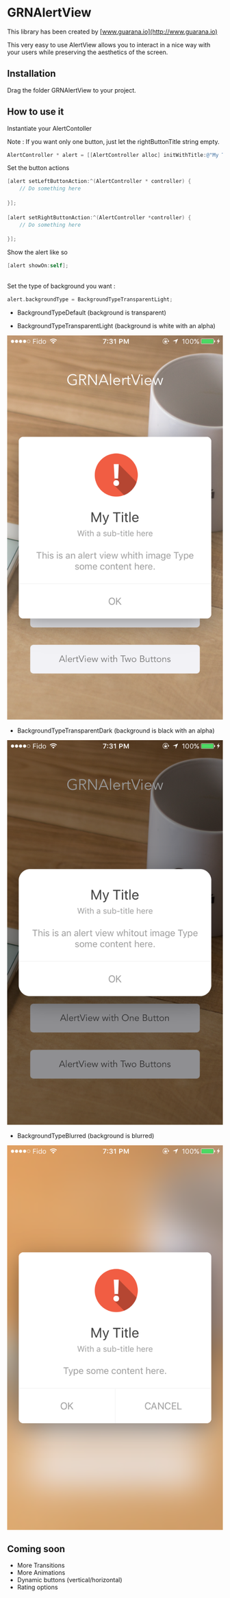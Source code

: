 # GRNAlertView #

This library has been created by [www.guarana.io](http://www.guarana.io)

This very easy to use AlertView allows you to interact in a nice way with your users while preserving the aesthetics of the screen.

## Installation 

Drag the folder GRNAlertView to your project.


## How to use it

Instantiate your AlertContoller

Note : If you want only one button, just let the rightButtonTitle string empty.

``` objectivec
AlertController * alert = [[AlertController alloc] initWithTitle:@"My Title" subTitle:@"With a sub-title here" content:@"This is an alert view whith image Type some content here." leftButtonTitle:@"OK" rightButtonTitle:@"" andImage:[UIImage imageNamed:@"globe"]];
```

Set the button actions

``` objectivec
[alert setLeftButtonAction:^(AlertController * controller) {
    // Do something here
    
}];

[alert setRightButtonAction:^(AlertController *controller) {
    // Do something here
    
}];
```


Show the alert like so

``` objectivec
[alert showOn:self];
    
```

Set the type of background you want :

``` objectivec
alert.backgroundType = BackgroundTypeTransparentLight;
```

*   BackgroundTypeDefault (background is transparent)

*   BackgroundTypeTransparentLight (background is white with an alpha)

![Light](https://github.com/guaranatech/GRNAlertView/blob/master/screenshots/screenshot1.png)

*   BackgroundTypeTransparentDark (background is black with an alpha)

![Dark](https://github.com/guaranatech/GRNAlertView/blob/master/screenshots/screenshot2.png)

*   BackgroundTypeBlurred  (background is blurred)

![Blurred](https://github.com/guaranatech/GRNAlertView/blob/master/screenshots/screenshot3.png)






## Coming soon

* More Transitions
* More Animations
* Dynamic buttons (vertical/horizontal)
* Rating options
